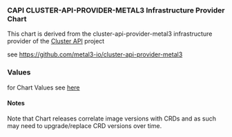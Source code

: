 ### CAPI CLUSTER-API-PROVIDER-METAL3 Infrastructure Provider Chart

This chart is derived from the cluster-api-provider-metal3 infrastructure provider of the [Cluster API](https://cluster-api.sigs.k8s.io) project 

see https://github.com/metal3-io/cluster-api-provider-metal3

### Values
for Chart Values see [here](charts/capm3/README.md)

#### Notes

Note that Chart releases correlate image versions with CRDs and as such may need to upgrade/replace CRD versions over time.
